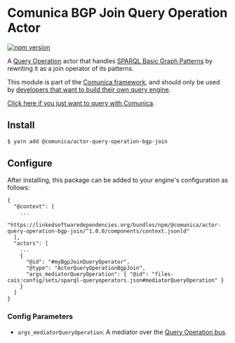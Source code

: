 # Comunica BGP Join Query Operation Actor

[![npm version](https://badge.fury.io/js/%40comunica%2Factor-query-operation-bgp-join.svg)](https://www.npmjs.com/package/@comunica/actor-query-operation-bgp-join)

A [Query Operation](https://github.com/comunica/comunica/tree/master/packages/bus-query-operation) actor that handles [SPARQL Basic Graph Patterns](https://www.w3.org/TR/sparql11-query/#BasicGraphPatterns)
by rewriting it as a join operator of its patterns.

This module is part of the [Comunica framework](https://github.com/comunica/comunica),
and should only be used by [developers that want to build their own query engine](https://comunica.dev/docs/modify/).

[Click here if you just want to query with Comunica](https://comunica.dev/docs/query/).

## Install

```bash
$ yarn add @comunica/actor-query-operation-bgp-join
```

## Configure

After installing, this package can be added to your engine's configuration as follows:
```text
{
  "@context": [
    ...
    "https://linkedsoftwaredependencies.org/bundles/npm/@comunica/actor-query-operation-bgp-join/^1.0.0/components/context.jsonld"  
  ],
  "actors": [
    ...
    {
      "@id": "#myBgpJoinQueryOperator",
      "@type": "ActorQueryOperationBgpJoin",
      "args_mediatorQueryOperation": { "@id": "files-cais:config/sets/sparql-queryoperators.json#mediatorQueryOperation" }
    }
  ]
}
```

### Config Parameters

* `args_mediatorQueryOperation`: A mediator over the [Query Operation bus](https://github.com/comunica/comunica/tree/master/packages/bus-query-operation).
